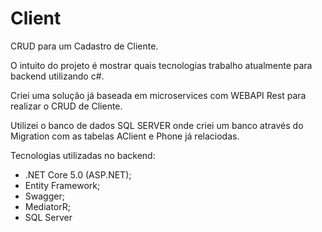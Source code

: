 # Client
CRUD para um Cadastro de Cliente.

O intuito do projeto é mostrar quais tecnologias trabalho atualmente para backend utilizando c#. 

Criei uma solução já baseada em  microservices com WEBAPI Rest para realizar o CRUD de Cliente.

Utilizei o banco de dados SQL SERVER onde criei um banco através do Migration com as tabelas AClient e Phone já relaciodas.

Tecnologias utilizadas no backend:
- .NET Core 5.0 (ASP.NET);
- Entity Framework;
- Swagger;
- MediatorR;
- SQL Server 
